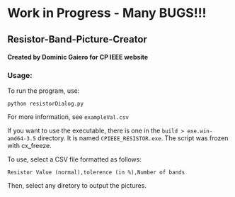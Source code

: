 # Work in Progress - Many BUGS!!!

## Resistor-Band-Picture-Creator

#### Created by Dominic Gaiero for CP IEEE website

### Usage:

To run the program, use:

```
python resistorDialog.py
```
For more information, see `exampleVal.csv`

If you want to use the executable, there is one in the `build > exe.win-amd64-3.5` directory. It is named `CPIEEE_RESISTOR.exe`. The script was frozen with cx_freeze.

To use, select a CSV file formatted as follows:
```
Resistor Value (normal),tolerence (in %),Number of bands
```

Then, select any diretory to output the pictures.

